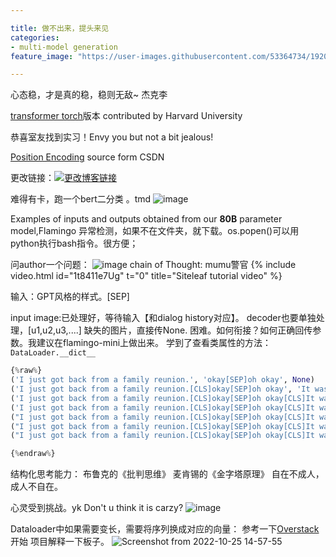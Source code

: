 ```yaml
---

title: 做不出来，提头来见
categories:
- multi-model generation
feature_image: "https://user-images.githubusercontent.com/53364734/192078882-190b1b14-a1ee-4590-ac1f-56ac81ffeb56.png"

---
```


心态稳，才是真的稳，稳则无敌~ 杰克李

[transformer torch](https://github.com/harvardnlp/annotated-transformer)版本 contributed by Harvard University

恭喜室友找到实习！Envy you but not a bit jealous!
<!-- more -->


[Position Encoding](https://blog.csdn.net/qq_43613342/article/details/109675678#:~:text=Position%20Embedding%E6%9C%80%E5%85%88%E5%9C%A8%E3%80%8AAttention%20Is%20All%20You%20Need%E3%80%8B%E8%BF%99%E7%AF%87%E8%AE%BA%E6%96%87%E4%B8%AD%E6%8F%90%E5%87%BA%EF%BC%8CPosition,Embedding%E5%8A%A0%E5%9C%A8%E8%AF%8D%E5%90%91%E9%87%8F%E5%B1%82%E4%B9%8B%E5%90%8E%EF%BC%8C%E8%A1%A5%E5%85%85%E4%BD%8D%E7%BD%AE%E4%BF%A1%E6%81%AF%EF%BC%8C%E4%BE%8B%E5%A6%82%E4%B9%8B%E5%89%8D%E9%82%A3%E4%B8%AA%E4%BE%8B%E5%AD%90%E4%B8%AD%E6%88%91%E5%BE%97%E5%88%B0%E7%9A%84%E8%AF%8D%E5%90%91%E9%87%8F%E7%BC%96%E7%A0%81size%3Dtorch.Size%20%28%5B2%2C%204%2C%205%5D%29%2C%E7%8E%B0%E5%9C%A8%E6%88%91%E5%8A%A0%E5%85%A5%E4%BA%86%E4%BD%8D%E7%BD%AE%E7%BC%96%E7%A0%81%EF%BC%8C%E8%AE%BE%E7%BB%B4%E5%BA%A6%E4%B9%9F%E8%AE%BE%E4%B8%BA5%EF%BC%8C%E9%82%A3%E4%B9%88%E7%8E%B0%E5%9C%A8%E6%88%91%E4%BB%AC%E5%BE%97%E5%88%B0%E7%9A%84%E5%90%91%E9%87%8F%E5%B0%B1%E4%B8%BAtorch.Size%20%28%5B2%2C%204%2C%2010%5D%29%E3%80%82) source form CSDN


更改链接：[![更改博客链接](https://user-images.githubusercontent.com/53364734/192180297-c1654533-eb5f-4bf9-aa9f-ab830208a5e3.png)](https://github.com/lizeyujack/lizeyujack.github.io/edit/main/_posts/2022-10-21-26.md)

难得有卡，跑一个bert二分类 。tmd
![image](https://user-images.githubusercontent.com/53364734/197139976-a66ca316-fe54-4c00-84d2-16f681d6b60b.png)

Examples of inputs and outputs obtained from our **80B** parameter model,Flamingo
异常检测，如果不在文件夹，就下载。os.popen()可以用python执行bash指令。很方便；

问author一个问题：
![image](https://user-images.githubusercontent.com/53364734/197348256-41434abb-5bbf-413a-840c-75fd0b9c4fda.png)
chain of Thought: mumu警官
{% include video.html id="1t8411e7Ug" t="0" title="Siteleaf tutorial video" %}


输入：GPT风格的样式。[SEP]

input image:已处理好，等待输入【和dialog history对应】。
decoder也要单独处理，[u1,u2,u3,....]
缺失的图片，直接传None.
困难。如何衔接？如何正确回传参数。我建议在flamingo-mini上做出来。
学到了查看类属性的方法：`DataLoader.__dict__`

```python
{%raw%}
('I just got back from a family reunion.', 'okay[SEP]oh okay', None)
('I just got back from a family reunion.[CLS]okay[SEP]oh okay', 'It was fun.[SEP]It was held at a restaurant.', None)
('I just got back from a family reunion.[CLS]okay[SEP]oh okay[CLS]It was fun.[SEP]It was held at a restaurant.', 'what are you doing now[SEP]okay enjoy', None)
('I just got back from a family reunion.[CLS]okay[SEP]oh okay[CLS]It was fun.[SEP]It was held at a restaurant.[CLS]what are you doing now[SEP]okay enjoy', "I'm just relaxing.[SEP]I took some photos of the reunion.", None)
("I just got back from a family reunion.[CLS]okay[SEP]oh okay[CLS]It was fun.[SEP]It was held at a restaurant.[CLS]what are you doing now[SEP]okay enjoy[CLS]I'm just relaxing.[SEP]I took some photos of the reunion.", 'okay', None)
("I just got back from a family reunion.[CLS]okay[SEP]oh okay[CLS]It was fun.[SEP]It was held at a restaurant.[CLS]what are you doing now[SEP]okay enjoy[CLS]I'm just relaxing.[SEP]I took some photos of the reunion.[CLS]okay", 'oh', None)
("I just got back from a family reunion.[CLS]okay[SEP]oh okay[CLS]It was fun.[SEP]It was held at a restaurant.[CLS]what are you doing now[SEP]okay enjoy[CLS]I'm just relaxing.[SEP]I took some photos of the reunion.[CLS]okay[CLS]Here's one with my aunt Hallie.[SEP]The photo has your aunt Hallie. Objects in the photo: Woman, Wine glass, Clothing, Face[CLS]oh", None, ['The photo has your aunt Hallie. Objects in the photo: Woman, Wine glass, Clothing, Face', 'train/175798036bc27bfb', 'https://c4.staticflickr.com/5/4123/4791319436_99d6d6bf81_o.jpg'])

{%endraw%}
```


结构化思考能力： 布鲁克的《批判思维》
              麦肯锡的《金字塔原理》
自在不成人，成人不自在。

心灵受到挑战。yk
Don't u think it is carzy? ![image](https://user-images.githubusercontent.com/53364734/197945173-ff2cfc37-b2f1-4d1c-b6dd-5c109a3337b0.png)


Dataloader中如果需要变长，需要将序列换成对应的向量： 参考一下[Overstack](https://stackoverflow.com/questions/65279115/how-to-use-collate-fn-with-dataloaders)
开始 项目解释一下板子。
![Screenshot from 2022-10-25 14-57-55](https://user-images.githubusercontent.com/53364734/197944996-caea4621-eb58-4ef9-9b32-2ed55053801f.png)
